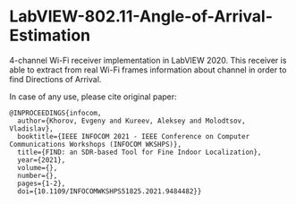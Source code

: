 # LabVIEW-802.11-Angle-of-Arrival-Estimation

4-channel Wi-Fi receiver implementation in LabVIEW 2020. This receiver is able to extract from real Wi-Fi frames information about channel in order to find Directions of Arrival.

In case of any use, please cite original paper:

```
@INPROCEEDINGS{infocom,
  author={Khorov, Evgeny and Kureev, Aleksey and Molodtsov, Vladislav},
  booktitle={IEEE INFOCOM 2021 - IEEE Conference on Computer Communications Workshops (INFOCOM WKSHPS)}, 
  title={FIND: an SDR-based Tool for Fine Indoor Localization}, 
  year={2021},
  volume={},
  number={},
  pages={1-2},
  doi={10.1109/INFOCOMWKSHPS51825.2021.9484482}}
```
